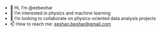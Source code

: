 - 👋 Hi, I’m @eebeohar
- 👀 I’m interested in physics and machine learning
- 💞️ I’m looking to collaborate on physics-oriented data analysis projects
- 📫 How to reach me: eeshan.beohar@gmail.com
